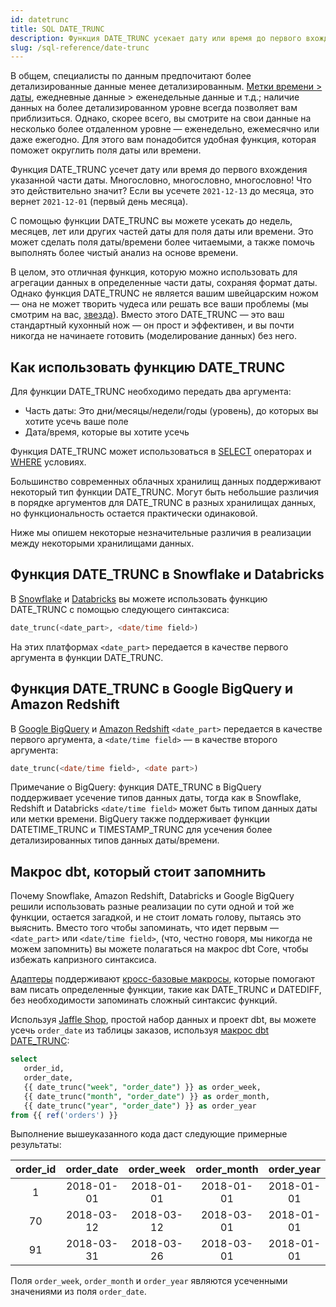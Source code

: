 ```yaml
---
id: datetrunc
title: SQL DATE_TRUNC
description: Функция DATE_TRUNC усекает дату или время до первого вхождения указанной части даты. Вы можете усекать до недель, месяцев, лет или других частей даты для поля даты или времени.
slug: /sql-reference/date-trunc
---
```


<head>
    <title>Работа с функцией SQL DATE_TRUNC</title>
</head>

В общем, специалисты по данным предпочитают более детализированные данные менее детализированным. [Метки времени > даты](https://docs.getdbt.com/blog/when-backend-devs-spark-joy#signs-the-data-is-sparking-joy), ежедневные данные > еженедельные данные и т.д.; наличие данных на более детализированном уровне всегда позволяет вам приблизиться. Однако, скорее всего, вы смотрите на свои данные на несколько более отдаленном уровне — еженедельно, ежемесячно или даже ежегодно. Для этого вам понадобится удобная функция, которая поможет округлить поля даты или времени.

Функция DATE_TRUNC усечет дату или время до первого вхождения указанной части даты. Многословно, многословно, многословно! Что это действительно значит? Если вы усечете `2021-12-13` до месяца, это вернет `2021-12-01` (первый день месяца).

С помощью функции DATE_TRUNC вы можете усекать до недель, месяцев, лет или других частей даты для поля даты или времени. Это может сделать поля даты/времени более читаемыми, а также помочь выполнять более чистый анализ на основе времени.

В целом, это отличная функция, которую можно использовать для агрегации данных в определенные части даты, сохраняя формат даты. Однако функция DATE_TRUNC не является вашим швейцарским ножом — она не может творить чудеса или решать все ваши проблемы (мы смотрим на вас, [звезда](https://getdbt.com/sql-foundations/star-sql-love-letter/)). Вместо этого DATE_TRUNC — это ваш стандартный кухонный нож — он прост и эффективен, и вы почти никогда не начинаете готовить (моделирование данных) без него.

## Как использовать функцию DATE_TRUNC

Для функции DATE_TRUNC необходимо передать два аргумента:

- Часть даты: Это дни/месяцы/недели/годы (уровень), до которых вы хотите усечь ваше поле
- Дата/время, которые вы хотите усечь

Функция DATE_TRUNC может использоваться в [SELECT](/sql-reference/select) операторах и [WHERE](/sql-reference/where) условиях.

Большинство современных облачных хранилищ данных поддерживают некоторый тип функции DATE_TRUNC. Могут быть небольшие различия в порядке аргументов для DATE_TRUNC в разных хранилищах данных, но функциональность остается практически одинаковой.

Ниже мы опишем некоторые незначительные различия в реализации между некоторыми хранилищами данных.

## Функция DATE_TRUNC в Snowflake и Databricks

В [Snowflake](https://docs.snowflake.com/en/sql-reference/functions/date_trunc.html) и [Databricks](https://docs.databricks.com/sql/language-manual/functions/date_trunc.html) вы можете использовать функцию DATE_TRUNC с помощью следующего синтаксиса:

```sql
date_trunc(<date_part>, <date/time field>)
```

На этих платформах `<date_part>` передается в качестве первого аргумента в функции DATE_TRUNC.

## Функция DATE_TRUNC в Google BigQuery и Amazon Redshift

В [Google BigQuery](https://cloud.google.com/bigquery/docs/reference/standard-sql/date_functions#date_trunc) и [Amazon Redshift](https://docs.aws.amazon.com/redshift/latest/dg/r_DATE_TRUNC.html) `<date_part>` передается в качестве первого аргумента, а `<date/time field>` — в качестве второго аргумента:

```sql
date_trunc(<date/time field>, <date part>)
```

Примечание о BigQuery: функция DATE_TRUNC в BigQuery поддерживает усечение типов данных даты, тогда как в Snowflake, Redshift и Databricks `<date/time field>` может быть типом данных даты или метки времени. BigQuery также поддерживает функции DATETIME_TRUNC и TIMESTAMP_TRUNC для усечения более детализированных типов данных даты/времени.

## Макрос dbt, который стоит запомнить

Почему Snowflake, Amazon Redshift, Databricks и Google BigQuery решили использовать разные реализации по сути одной и той же функции, остается загадкой, и не стоит ломать голову, пытаясь это выяснить. Вместо того чтобы запоминать, что идет первым — `<date_part>` или `<date/time field>`, (что, честно говоря, мы никогда не можем запомнить) вы можете полагаться на макрос dbt Core, чтобы избежать капризного синтаксиса.

[Адаптеры](https://docs.getdbt.com/docs/supported-data-platforms) поддерживают [кросс-базовые макросы](https://docs.getdbt.com/reference/dbt-jinja-functions/cross-database-macros), которые помогают вам писать определенные функции, такие как DATE_TRUNC и DATEDIFF, без необходимости запоминать сложный синтаксис функций.

Используя [Jaffle Shop](https://github.com/dbt-labs/jaffle_shop/blob/main/models/orders.sql), простой набор данных и проект dbt, вы можете усечь `order_date` из таблицы заказов, используя [макрос dbt DATE_TRUNC](https://docs.getdbt.com/reference/dbt-jinja-functions/cross-database-macros#date_trunc):

```sql
select
   order_id,
   order_date,
   {{ date_trunc("week", "order_date") }} as order_week,
   {{ date_trunc("month", "order_date") }} as order_month,
   {{ date_trunc("year", "order_date") }} as order_year
from {{ ref('orders') }}
```

Выполнение вышеуказанного кода даст следующие примерные результаты:

| **order_id** | **order_date** | **order_week** | **order_month** | **order_year** |
|:---:|:---:|:---:|:---:|:---:|
| 1 | 2018-01-01 | 2018-01-01 | 2018-01-01 | 2018-01-01 |
| 70 | 2018-03-12 | 2018-03-12 | 2018-03-01 | 2018-01-01 |
| 91 | 2018-03-31 | 2018-03-26 | 2018-03-01 | 2018-01-01 |

Поля `order_week`, `order_month` и `order_year` являются усеченными значениями из поля `order_date`.